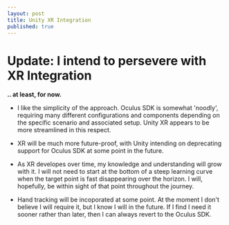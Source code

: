 ```yaml
---
layout: post
title: Unity XR Integration
published: true
---
```


# Update: I intend to persevere with XR Integration

**.. at least, for now.**

* I like the simplicity of the approach. Oculus SDK is somewhat 'noodly', requiring many different configurations and components depending on the specific scenario and associated setup. Unity XR appears to be more streamlined in this respect.

* XR will be much more future-proof, with Unity intending on deprecating support for Oculus SDK at some point in the future.

* As XR developes over time, my knowledge and understanding will grow with it. I will not need to start at the bottom of a steep learning curve when the target point is fast disappearing over the horizon. I will, hopefully, be within sight of that point throughout the journey.
  
* Hand tracking will be incoporated at some point. At the moment I don't believe I will require it, but I know I will in the future. If I find I need it sooner rather than later, then I can always revert to the Oculus SDK.